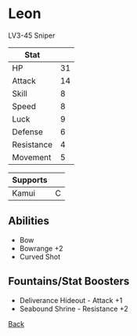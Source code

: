 # Leon

LV3-45 Sniper

| Stat       | <!-- --> |
| ---------- | -------- |
| HP         | 31       |
| Attack     | 14       |
| Skill      | 8        |
| Speed      | 8        |
| Luck       | 9        |
| Defense    | 6        |
| Resistance | 4        |
| Movement   | 5        |

| Supports | <!-- --> |
| -------- | -------- |
| Kamui    | C        |

## Abilities

- Bow
- Bowrange +2
- Curved Shot

## Fountains/Stat Boosters

- Deliverance Hideout - Attack +1
- Seabound Shrine - Resistance +2

[Back](../README.md)
